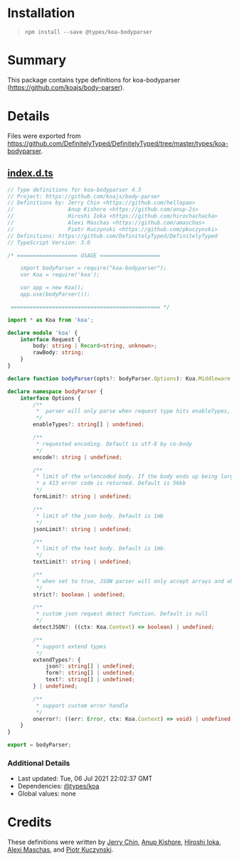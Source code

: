 # Installation
> `npm install --save @types/koa-bodyparser`

# Summary
This package contains type definitions for koa-bodyparser (https://github.com/koajs/body-parser).

# Details
Files were exported from https://github.com/DefinitelyTyped/DefinitelyTyped/tree/master/types/koa-bodyparser.
## [index.d.ts](https://github.com/DefinitelyTyped/DefinitelyTyped/tree/master/types/koa-bodyparser/index.d.ts)
````ts
// Type definitions for koa-bodyparser 4.3
// Project: https://github.com/koajs/body-parser
// Definitions by: Jerry Chin <https://github.com/hellopao>
//                 Anup Kishore <https://github.com/anup-2s>
//                 Hiroshi Ioka <https://github.com/hirochachacha>
//                 Alexi Maschas <https://github.com/amaschas>
//                 Piotr Kuczynski <https://github.com/pkuczynski>
// Definitions: https://github.com/DefinitelyTyped/DefinitelyTyped
// TypeScript Version: 3.0

/* =================== USAGE ===================

    import bodyParser = require("koa-bodyparser");
    var Koa = require('koa');

    var app = new Koa();
    app.use(bodyParser());

 =============================================== */

import * as Koa from 'koa';

declare module 'koa' {
    interface Request {
        body: string | Record<string, unknown>;
        rawBody: string;
    }
}

declare function bodyParser(opts?: bodyParser.Options): Koa.Middleware;

declare namespace bodyParser {
    interface Options {
        /**
         *  parser will only parse when request type hits enableTypes, default is ['json', 'form'].
         */
        enableTypes?: string[] | undefined;

        /**
         * requested encoding. Default is utf-8 by co-body
         */
        encode?: string | undefined;

        /**
         * limit of the urlencoded body. If the body ends up being larger than this limit
         * a 413 error code is returned. Default is 56kb
         */
        formLimit?: string | undefined;

        /**
         * limit of the json body. Default is 1mb
         */
        jsonLimit?: string | undefined;

        /**
         * limit of the text body. Default is 1mb.
         */
        textLimit?: string | undefined;

        /**
         * when set to true, JSON parser will only accept arrays and objects. Default is true
         */
        strict?: boolean | undefined;

        /**
         * custom json request detect function. Default is null
         */
        detectJSON?: ((ctx: Koa.Context) => boolean) | undefined;

        /**
         * support extend types
         */
        extendTypes?: {
            json?: string[] | undefined;
            form?: string[] | undefined;
            text?: string[] | undefined;
        } | undefined;

        /**
         * support custom error handle
         */
        onerror?: ((err: Error, ctx: Koa.Context) => void) | undefined;
    }
}

export = bodyParser;

````

### Additional Details
 * Last updated: Tue, 06 Jul 2021 22:02:37 GMT
 * Dependencies: [@types/koa](https://npmjs.com/package/@types/koa)
 * Global values: none

# Credits
These definitions were written by [Jerry Chin](https://github.com/hellopao), [Anup Kishore](https://github.com/anup-2s), [Hiroshi Ioka](https://github.com/hirochachacha), [Alexi Maschas](https://github.com/amaschas), and [Piotr Kuczynski](https://github.com/pkuczynski).
